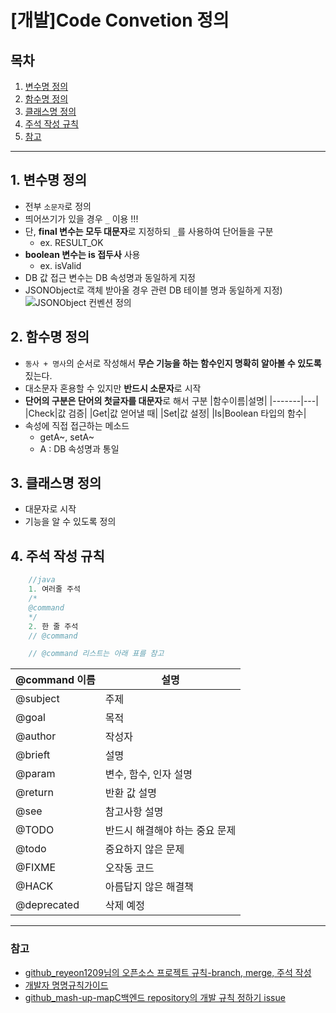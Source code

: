 [개발]Code Convetion 정의
==========

## 목차
1. [변수명 정의](#1-변수명-정의)
2. [함수명 정의](#2-함수명-정의)
3. [클래스명 정의](#3-클래스명-정의)
4. [주석 작성 규칙](#4-주석-작성-규칙)
5. [참고](#참고)
---

## 1. 변수명 정의
- 전부 `소문자`로 정의
- 띄어쓰기가 있을 경우 `_` 이용 !!!
- 단, **final 변수는 모두 대문자**로 지정하되 `_`를 사용하여 단어들을 구분
    - ex. RESULT_OK
- **boolean 변수는 is 접두사** 사용
    - ex. isValid
- DB 값 접근 변수는 DB 속성명과 동일하게 지정
- JSONObject로 객체 받아올 경우 관련 DB 테이블 명과 동일하게 지정)
  ![JSONObject 컨벤션 정의](https://user-images.githubusercontent.com/68772751/116817388-111b0580-aba1-11eb-8605-e6bd1e1c5efa.png)

  
## 2. 함수명 정의
- `동사 + 명사`의 순서로 작성해서 **무슨 기능을 하는 함수인지 명확히 알아볼 수 있도록** 짔는다.
- 대소문자 혼용할 수 있지만 **반드시 소문자**로 시작
- **단어의 구분은 단어의 첫글자를 대문자**로 해서 구분
   |함수이름|설명|
   |-------|---|
   |Check|값 검증|
   |Get|값 얻어낼 때|
   |Set|값 설정|
   |Is|Boolean 타입의 함수|
- 속성에 직접 접근하는 메소드
    - getA~, setA~
    - A : DB 속성명과 통일
 
## 3. 클래스명 정의
- 대문자로 시작
- 기능을 알 수 있도록 정의


## 4. 주석 작성 규칙
```java
    //java
    1. 여러줄 주석
    /*
    @command
    */
    2. 한 줄 주석
    // @command

    // @command 리스트는 아래 표를 참고
```
   |@command 이름|설명|
   |-------|---|
   |@subject|주제|
   |@goal|목적|
   |@author|작성자|
   |@brieft|설명|
   |@param|변수, 함수, 인자 설명|
   |@return|반환 값 설명|
   |@see|참고사항 설명|
   |@TODO|반드시 해결해야 하는 중요 문제|
   |@todo|중요하지 않은 문제|
   |@FIXME|오작동 코드|
   |@HACK|아름답지 않은 해결책|
   |@deprecated|삭제 예정|
   
   

***
### 참고
- [github_reyeon1209님의 오픈소스 프로젝트 규칙-branch, merge, 주석 작성](https://github.com/reyeon1209/Open_Source_Project/labels/rules)
- [개발자 명명규칙가이드](https://blog.naver.com/smartv11/222264622430)
- [github_mash-up-mapC백엔드 repository의 개발 규칙 정하기 issue](https://github.com/Mash-Up-MapC/MapC-backend/issues/17)
